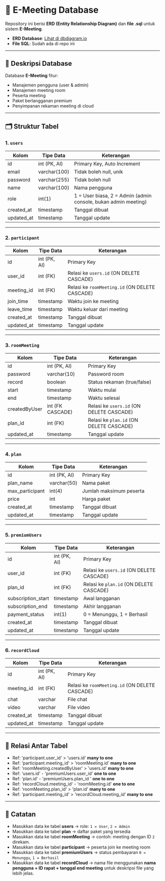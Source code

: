 # 📌 E-Meeting Database

Repository ini berisi **ERD (Entity Relationship Diagram)** dan **file .sql** untuk sistem **E-Meeting**.  

- **ERD Database**: [Lihat di dbdiagram.io](https://dbdiagram.io/d/E-meeting-Alvin-68cd8e8d960f6d821af7296d)  
- **File SQL**: Sudah ada di repo ini

---

## 📖 Deskripsi Database

Database **E-Meeting** fitur:  
- Manajemen pengguna (user & admin)  
- Manajemen meeting room  
- Peserta meeting  
- Paket berlangganan premium  
- Penyimpanan rekaman meeting di cloud  

---

## 🗂 Struktur Tabel

### 1. `users`
| Kolom       | Tipe Data       | Keterangan |
|-------------|----------------|------------|
| id          | int (PK, AI)   | Primary Key, Auto Increment |
| email       | varchar(100)   | Tidak boleh null, unik |
| password    | varchar(255)   | Tidak boleh null |
| name        | varchar(100)   | Nama pengguna |
| role        | int(1)         | 1 = User biasa, 2 = Admin (admin console, bukan admin meeting) |
| created_at  | timestamp      | Tanggal dibuat |
| updated_at  | timestamp      | Tanggal update |

---

### 2. `participant`
| Kolom       | Tipe Data       | Keterangan |
|-------------|----------------|------------|
| id          | int (PK, AI)   | Primary Key |
| user_id     | int (FK)       | Relasi ke `users.id` (ON DELETE CASCADE) |
| meeting_id  | int (FK)       | Relasi ke `roomMeeting.id`  (ON DELETE CASCADE) |
| join_time   | timestamp      | Waktu join ke meeting |
| leave_time  | timestamp      | Waktu keluar dari meeting |
| created_at  | timestamp      | Tanggal dibuat |
| updated_at  | timestamp      | Tanggal update |

---

### 3. `roomMeeting`
| Kolom        | Tipe Data       | Keterangan |
|--------------|----------------|------------|
| id           | int (PK, AI)   | Primary Key |
| password     | varchar(10)    | Password room |
| record       | boolean        | Status rekaman (true/false) |
| start        | timestamp      | Waktu mulai |
| end          | timestamp      | Waktu selesai |
| createdByUser| int (FK CASCADE)| Relasi ke `users.id` (ON DELETE CASCADE) |
| plan_id      | int (FK)       | Relasi ke `plan.id` (ON DELETE CASCADE) |
| updated_at   | timestamp      | Tanggal update |

---

### 4. `plan`
| Kolom       | Tipe Data       | Keterangan |
|-------------|----------------|------------|
| id          | int (PK, AI)   | Primary Key |
| plan_name   | varchar(50)    | Nama paket |
| max_participant | int(4)      | Jumlah maksimum peserta |
| price       | int            | Harga paket |
| created_at  | timestamp      | Tanggal dibuat |
| updated_at  | timestamp      | Tanggal update |

---

### 5. `premiumUsers`
| Kolom              | Tipe Data       | Keterangan |
|--------------------|----------------|------------|
| id                 | int (PK, AI)   | Primary Key |
| user_id            | int (FK)       | Relasi ke `users.id` (ON DELETE CASCADE) |
| plan_id            | int (FK)       | Relasi ke `plan.id` (ON DELETE CASCADE) |
| subscription_start | timestamp      | Awal langganan |
| subscription_end   | timestamp      | Akhir langganan |
| payment_status     | int(1)         | 0 = Menunggu, 1 = Berhasil |
| created_at         | timestamp      | Tanggal dibuat |
| updated_at         | timestamp      | Tanggal update |

---

### 6. `recordCloud`
| Kolom       | Tipe Data       | Keterangan |
|-------------|----------------|------------|
| id          | int (PK, AI)   | Primary Key |
| meeting_id  | int (FK)       | Relasi ke `roomMeeting.id` (ON DELETE CASCADE) |
| chat        | varchar        | File chat |
| video       | varchar        | File video |
| created_at  | timestamp      | Tanggal dibuat |
| updated_at  | timestamp      | Tanggal update |

---

## 🔗 Relasi Antar Tabel
- Ref: 'participant.user_id' > 'users.id' **many to one**
- Ref: 'participant.meeting_id' > 'roomMeeting.id' **many to one**
- Ref: 'roomMeeting.createdByUser' > 'users.id' **many to one**
- Ref: 'users.id' - 'premiumUsers.user_id' **one to one**
- Ref: 'plan.id' - 'premiumUsers.plan_id ' **one to one**
- Ref: 'recordCloud.meeting_id' - 'roomMeeting.id' **one to one**
- Ref: 'roomMeeting.plan_id' > 'plan.id' **many to one**
- Ref: 'participant.meeting_id' > 'recordCloud.meeting_id' **many to one**

---

## 📝 Catatan
- Masukkan data ke tabel **users** → role: `1 = User`, `2 = Admin`  
- Masukkan data ke tabel **plan** → daftar paket yang tersedia  
- Masukkan data ke tabel **roomMeeting** → contoh: meeting dengan ID `2` direkam.  
- Masukkan data ke tabel **participant** → peserta join ke meeting room  
- Masukkan data ke tabel **premiumUsers** → status pembayaran `0 = Menunggu`, `1 = Berhasil`  
- Masukkan data ke tabel **recordCloud** → nama file menggunakan **nama pengguna + ID rapat + tanggal end meeting** untuk deskripsi file yang lebih jelas.  
